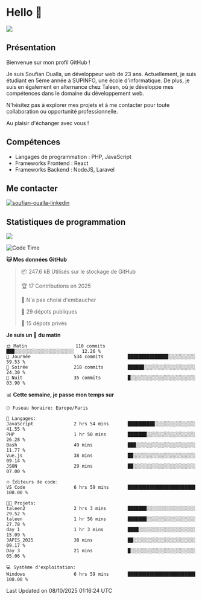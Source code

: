 # Hello 👋

![](https://komarev.com/ghpvc/?username=OSoufian&color=1a1b27)

## Présentation

Bienvenue sur mon profil GitHub !

Je suis Soufian Oualla, un développeur web de 23 ans. Actuellement, je suis étudiant en 5ème année à SUPINFO, une école d'informatique. De plus, je suis en également en alternance chez Taleen, où je développe mes compétences dans le domaine du développement web.

N'hésitez pas à explorer mes projets et à me contacter pour toute collaboration ou opportunité professionnelle.

Au plaisir d'échanger avec vous !

## Compétences

- Langages de programmation : PHP, JavaScript
- Frameworks Frontend : React
- Frameworks Backend : NodeJS, Laravel

## Me contacter

<p>
<a href="https://www.linkedin.com/in/soufian-oualla/" target="_blank"><img align="center" src="https://img.shields.io/badge/-LinkedIn-0077B5?style=for-the-badge&logo=Linkedin&logoColor=white" alt="soufian-oualla-linkedin"/></a>

## Statistiques de programmation

<a href="https://github-readme-stats.vercel.app/api/top-langs/?username=OSoufian&layout=compact">
  <img align="center" src="https://github-readme-stats.vercel.app/api/top-langs/?username=OSoufian&layout=compact"/>
</a>

<br />

<!--START_SECTION:waka-->
![Code Time](http://img.shields.io/badge/Code%20Time-584%20hrs%2041%20mins-blue)

**🐱 Mes données GitHub** 

> 📦 247.6 kB Utilisés sur le stockage de GitHub 
 > 
> 🏆 17 Contributions en 2025
 > 
> 🚫 N'a pas choisi d'embaucher
 > 
> 📜 29 dépots publiques 
 > 
> 🔑 15 dépots privés 
 > 
**Je suis un 🐤 du matin** 

```text
🌞 Matin                  110 commits         ███░░░░░░░░░░░░░░░░░░░░░░   12.26 % 
🌆 Journée                534 commits         ███████████████░░░░░░░░░░   59.53 % 
🌃 Soirée                 218 commits         ██████░░░░░░░░░░░░░░░░░░░   24.30 % 
🌙 Nuit                   35 commits          █░░░░░░░░░░░░░░░░░░░░░░░░   03.90 % 
```


📊 **Cette semaine, je passe mon temps sur** 

```text
🕑︎ Fuseau horaire: Europe/Paris

💬 Langages: 
JavaScript               2 hrs 54 mins       ██████████░░░░░░░░░░░░░░░   41.55 % 
PHP                      1 hr 50 mins        ███████░░░░░░░░░░░░░░░░░░   26.28 % 
Bash                     49 mins             ███░░░░░░░░░░░░░░░░░░░░░░   11.77 % 
Vue.js                   38 mins             ██░░░░░░░░░░░░░░░░░░░░░░░   09.14 % 
JSON                     29 mins             ██░░░░░░░░░░░░░░░░░░░░░░░   07.00 % 

🔥 Éditeurs de code: 
VS Code                  6 hrs 59 mins       █████████████████████████   100.00 % 

🐱‍💻 Projets: 
taleen2                  2 hrs 3 mins        ███████░░░░░░░░░░░░░░░░░░   29.52 % 
taleen                   1 hr 56 mins        ███████░░░░░░░░░░░░░░░░░░   27.78 % 
day 1                    1 hr 3 mins         ████░░░░░░░░░░░░░░░░░░░░░   15.09 % 
3APIS_2025               38 mins             ██░░░░░░░░░░░░░░░░░░░░░░░   09.17 % 
Day 3                    21 mins             █░░░░░░░░░░░░░░░░░░░░░░░░   05.06 % 

💻 Système d'exploitation: 
Windows                  6 hrs 59 mins       █████████████████████████   100.00 % 
```


 Last Updated on 08/10/2025 01:16:24 UTC
<!--END_SECTION:waka-->
